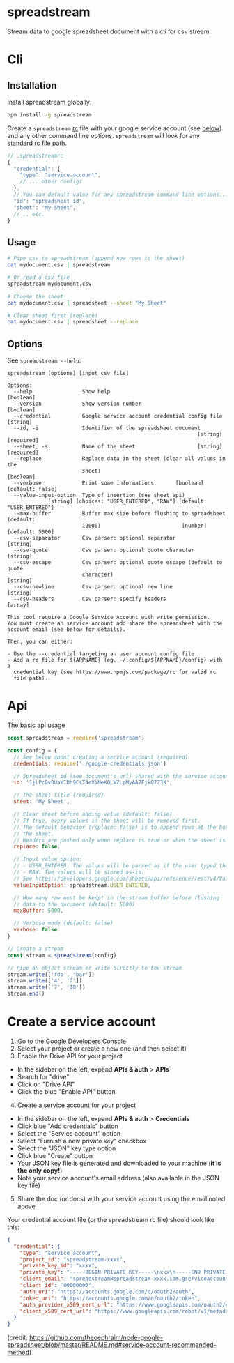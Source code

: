 # spreadstream

Stream data to google spreadsheet document with a cli for csv stream.

# Cli


## Installation
Install spreadstream globally:

```sh
npm install -g spreadstream
```

Create a `spreadstream` [rc](https://www.npmjs.com/package/rc) file with your google service account (see [below](#create-a-service-account)) and any other command line options. `spreadstream` will look for any [standard rc file path](https://www.npmjs.com/package/rc#standards).

```js
// .spreadstreamrc
{
  "credential": {
    "type": "service_account",
    // ... other configs
  },
  // You can default value for any spreadstream command line options...
  "id": "spreadsheet id",
  "sheet": "My Sheet",
  // .. etc.
}
```

## Usage

```sh
# Pipe csv to spreadstream (append new rows to the sheet)
cat mydocument.csv | spreadstream

# Or read a csv file
spreadstream mydocument.csv

# Choose the sheet:
cat mydocument.csv | spreadsheet --sheet "My Sheet"

# Clear sheet first (replace)
cat mydocument.csv | spreadsheet --replace
```

## Options

See `spreadstream --help`:

```
spreadstream [options] [input csv file]

Options:
  --help                Show help                                      [boolean]
  --version             Show version number                            [boolean]
  --credential          Google service account credential config file   [string]
  --id, -i              Identifier of the spreadsheet document
                                                             [string] [required]
  --sheet, -s           Name of the sheet                    [string] [required]
  --replace             Replace data in the sheet (clear all values in the
                        sheet)                                         [boolean]
  --verbose             Print some informations       [boolean] [default: false]
  --value-input-option  Type of insertion (see sheet api)
             [string] [choices: "USER_ENTERED", "RAW"] [default: "USER_ENTERED"]
  --max-buffer          Buffer max size before flushing to spreadsheet (default:
                        10000)                          [number] [default: 5000]
  --csv-separator       Csv parser: optional separator                  [string]
  --csv-quote           Csv parser: optional quote character            [string]
  --csv-escape          Csv parser: optional quote escape (default to quote
                        character)                                      [string]
  --csv-newline         Csv parser: optional new line                   [string]
  --csv-headers         Csv parser: specify headers                      [array]

This tool require a Google Service Account with write permission.
You must create an service account add share the spreadsheet with the
account email (see below for details).

Then, you can either:

- Use the --credential targeting an user account config file
- Add a rc file for ${APPNAME} (eg. ~/.config/${APPNAME}/config) with a
  credential key (see https://www.npmjs.com/package/rc for valid rc
  file path).
```


# Api

The basic api usage

```js
const spreadstream = require('spreadstream')

const config = {
  // See below about creating a service account (required)
  credentials: require('./google-credentials.json')  

  // Spreadsheet id (see document's url) shared with the service account (required)
  id: '1jLPcDv0UaYIDh9CsT4eXiMeKQLWZLpMyAA7FjkO7Z3X',

  // The sheet title (required)
  sheet: 'My Sheet',

  // Clear sheet before adding value (default: false)
  // If true, every values in the sheet will be removed first.
  // The default behavior (replace: false) is to append rows at the bottom of
  // the sheet.
  // Headers are pushed only when replace is true or when the sheet is new.
  replace: false,

  // Input value option:
  // - USER_ENTERED: The values will be parsed as if the user typed them into the UI (the default)
  // - RAW: The values will be stored as-is.
  // See https://developers.google.com/sheets/api/reference/rest/v4/ValueInputOption
  valueInputOption: spreadstream.USER_ENTERED,

  // How many row must be keept in the stream buffer before flushing
  // data to the document (default: 5000)
  maxBuffer: 5000,

  // Verbose mode (default: false)
  verbose: false
}

// Create a stream
const stream = spreadstream(config)

// Pipe an object stream or write directly to the stream
stream.write(['foo', 'bar'])
stream.write(['4', '2'])
stream.write(['7', '10'])
stream.end()
```

# Create a service account

1. Go to the [Google Developers Console](https://console.developers.google.com/project)
2. Select your project or create a new one (and then select it)
3. Enable the Drive API for your project
  - In the sidebar on the left, expand __APIs & auth__ > __APIs__
  - Search for "drive"
  - Click on "Drive API"
  - Click the blue "Enable API" button
4. Create a service account for your project
  - In the sidebar on the left, expand __APIs & auth__ > __Credentials__
  - Click blue "Add credentials" button
  - Select the "Service account" option
  - Select "Furnish a new private key" checkbox
  - Select the "JSON" key type option
  - Click blue "Create" button
  - Your JSON key file is generated and downloaded to your machine
    (__it is the only copy!__)
  - Note your service account's email address (also available in the JSON
    key file)
5. Share the doc (or docs) with your service account using the email
   noted above

Your credential account file (or the spreadstream rc file) should look like this:

```json
{
  "credential": {
    "type": "service_account",
    "project_id": "spreadstream-xxxx",
    "private_key_id": "xxxx",
    "private_key": "-----BEGIN PRIVATE KEY-----\nxxx\n-----END PRIVATE KEY-----\n",
    "client_email": "spreadstream@spreadstream-xxxx.iam.gserviceaccount.com",
    "client_id": "00000000",
    "auth_uri": "https://accounts.google.com/o/oauth2/auth",
    "token_uri": "https://accounts.google.com/o/oauth2/token",
    "auth_provider_x509_cert_url": "https://www.googleapis.com/oauth2/v1/certs",
    "client_x509_cert_url": "https://www.googleapis.com/robot/v1/metadata/x509/spreadstream%40spreadstream-xxxx.iam.gserviceaccount.com"
  }
}
```


(credit: https://github.com/theoephraim/node-google-spreadsheet/blob/master/README.md#service-account-recommended-method)
